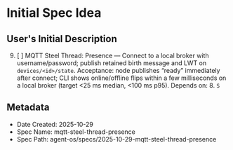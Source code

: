 # Initial Spec Idea

## User's Initial Description
9. [ ] MQTT Steel Thread: Presence — Connect to a local broker with username/password; publish retained birth message and LWT on `devices/<id>/state`. Acceptance: node publishes “ready” immediately after connect; CLI shows online/offline flips within a few milliseconds on a local broker (target <25 ms median, <100 ms p95). Depends on: 8. `S`

## Metadata
- Date Created: 2025-10-29
- Spec Name: mqtt-steel-thread-presence
- Spec Path: agent-os/specs/2025-10-29-mqtt-steel-thread-presence
